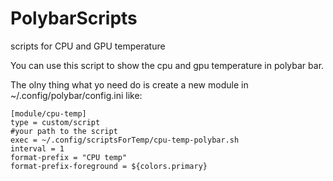 # PolybarScripts
scripts for CPU and GPU temperature 

You can use this script to show the cpu and gpu temperature in polybar bar.

The olny thing what yo need do is create a new module in ~/.config/polybar/config.ini like:

```
[module/cpu-temp]
type = custom/script
#your path to the script
exec = ~/.config/scriptsForTemp/cpu-temp-polybar.sh 
interval = 1
format-prefix = "CPU temp"
format-prefix-foreground = ${colors.primary}
```
